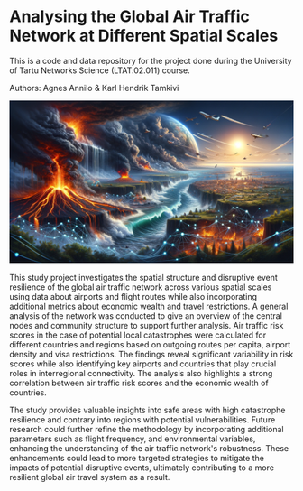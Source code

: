 # Analysing the Global Air Traffic Network at Different Spatial Scales
This is a code and data repository for the project done during the University of Tartu Networks Science (LTAT.02.011) course. 

Authors: Agnes Annilo & Karl Hendrik Tamkivi

![Natural Catastrophe Illustration](https://github.com/khtamkivi/project_OpenFlights/blob/main/IMAGES/readme_image.png)

This study project investigates the spatial structure and disruptive event resilience of the global air traffic network across various spatial scales using data about airports and flight routes while also incorporating additional metrics about economic wealth and travel restrictions. A general analysis of the network was conducted to give an overview of the central nodes and community structure to support further analysis. Air traffic risk scores in the case of potential local catastrophes were calculated for different countries and regions based on outgoing routes per capita, airport density and visa restrictions. The findings reveal significant variability in risk scores while also identifying key airports and countries that play crucial roles in interregional connectivity. The analysis also highlights a strong correlation between air traffic risk scores and the economic wealth of countries.

The study provides valuable insights into safe areas with high catastrophe resilience and contrary into regions with potential vulnerabilities. Future research could further refine the methodology by incorporating additional parameters such as flight frequency, and environmental variables, enhancing the understanding of the air traffic network's robustness. These enhancements could lead to more targeted strategies to mitigate the impacts of potential disruptive events, ultimately contributing to a more resilient global air travel system as a result.


